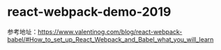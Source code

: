 # react-webpack-demo-2019
参考地址：https://www.valentinog.com/blog/react-webpack-babel/#How_to_set_up_React_Webpack_and_Babel_what_you_will_learn

